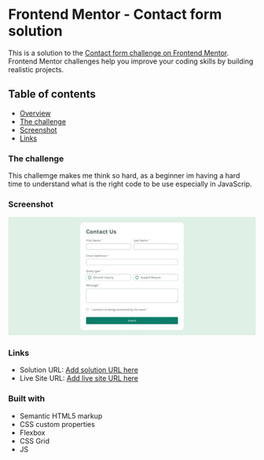 # Frontend Mentor - Contact form solution

This is a solution to the [Contact form challenge on Frontend Mentor](https://www.frontendmentor.io/challenges/contact-form--G-hYlqKJj). Frontend Mentor challenges help you improve your coding skills by building realistic projects. 

## Table of contents

  - [Overview](#overview)
  - [The challenge](#the-challenge)
  - [Screenshot](#screenshot)
  - [Links](#links)



### The challenge

This challemge makes me think so hard, as a beginner im having a hard time to understand what is the right code to be use especially in JavaScrip.

### Screenshot

![](./contact.jpeg)


### Links

- Solution URL: [Add solution URL here]([https://your-solution-url.com](https://www.frontendmentor.io/solutions/contact-form-challenge-sogtCEKhqs))
- Live Site URL: [Add live site URL here]([https://your-live-site-url.com](https://otep02.github.io/Contact_Form/))


### Built with

- Semantic HTML5 markup
- CSS custom properties
- Flexbox
- CSS Grid
- JS


